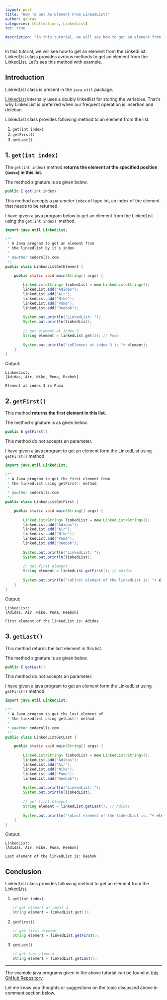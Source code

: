 ```yaml
---
layout: post
title: "How To Get An Element From LinkedList?"
author: gaurav
categories: [Collections, LinkedList]
toc: true

description: "In this tutorial, we will see how to get an element from the LinkedList. LinkedList class provides  avrious methods to get an element from the LinkedList. Let's see this method with example."
---
```


In this tutorial, we will see how to get an element from the LinkedList. LinkedList class provides  avrious methods to get an element from the LinkedList. Let's see this method with example.

## Introduction

LinkedList class is present in the `java.util` package.

[LinkedList](https:/coderolls.com/linkedlist-in-java/) internally uses a doubly linkedlist for storing the variables. That's why LinkedList is preferred when our frequent operation is insertion and deletion.

LinkedList class provides following method to an element from the list.

1. `get(int index)`
2. `getFirst()`
3. `getLast()`

## 1. `get(int index)`

The `get(int index)` method **returns the element at the specified position (`index`) in this list.**

The method signature is as given below.

```java
public E get(int index)
```

This method accepts a parameter `index` of type int, an index of the element that needs to be returned.

I have given a java program below to get an element from the LinkedList using the `get(int index) `method.

```java
import java.util.LinkedList;

/**
 * A Java program to get an element from
 * the linkedlist by it's index.
 * 
 * @author coderolls.com
 */
public class LinkedListGetElement {

	public static void main(String[] args) {
		
		LinkedList<String> linkedList = new LinkedList<String>();
		linkedList.add("Adidas");
		linkedList.add("Air");
		linkedList.add("Nike");
		linkedList.add("Puma");
		linkedList.add("Reebok");
		
		System.out.println("LinkedList: ");
		System.out.println(linkedList);
		
		// get element at index 3
		String element = linkedList.get(3); // Puma
		
		System.out.println("\nElement at index 3 is "+ element);
	}
}
```

Output:

```
LinkedList: 
[Adidas, Air, Nike, Puma, Reebok]

Element at index 3 is Puma
```



## 2. `getFirst()`

This method **returns the first element in this list.**

The method signature is as given below.

```java
public E getFirst()
```

This method do not accepts an parameter.

I have given a java program to get an element form the LinkedList using `getFirst()` method.

```java
import java.util.LinkedList;

/**
 * A Java program to get the first element from
 * the linkedlist using getFirst() method.
 * 
 * @author coderolls.com
 */
public class LinkedListGetFirst {

	public static void main(String[] args) {
		
		LinkedList<String> linkedList = new LinkedList<String>();
		linkedList.add("Adidas");
		linkedList.add("Air");
		linkedList.add("Nike");
		linkedList.add("Puma");
		linkedList.add("Reebok");
		
		System.out.println("LinkedList: ");
		System.out.println(linkedList);
		
		// get first element
		String element = linkedList.getFirst(); // Adidas
		
		System.out.println("\nFirst element of the linkedList is: "+ element);
	}
}
```

Output:

```
LinkedList: 
[Adidas, Air, Nike, Puma, Reebok]

First element of the linkedList is: Adidas
```



## 3. `getLast()`

This method returns the last element in this list.

The method signature is as given below.

```java
public E getLast()
```

This method do not accepts an parameter.

I have given a java program to get an element form the LinkedList using `getFirst()` method.

```java
import java.util.LinkedList;

/**
 * A Java program to get the last element of
 * the linkedlist using getLast() method.
 * 
 * @author coderolls.com
 */
public class LinkedListGetLast {

	public static void main(String[] args) {
		
		LinkedList<String> linkedList = new LinkedList<String>();
		linkedList.add("Adidas");
		linkedList.add("Air");
		linkedList.add("Nike");
		linkedList.add("Puma");
		linkedList.add("Reebok");
		
		System.out.println("LinkedList: ");
		System.out.println(linkedList);
		
		// get first element
		String element = linkedList.getLast(); // Adidas
		
		System.out.println("\nLast element of the linkedList is: "+ element);
	}
}
```

Output:

```
LinkedList: 
[Adidas, Air, Nike, Puma, Reebok]

Last element of the linkedList is: Reebok
```

## Conclusion

LinkedList class provides following method to get an element from the LinkedList.

1. `get(int index)`

   ```java
   // get element at index 3
   String element = linkedList.get(3);
   ```

2. `getFirst()`

   ```java
   // get first element
   String element = linkedList.getFirst();
   ```

3. `getLast()`

   ```java
   // get last element
   String element = linkedList.getLast();
   ```

---

The example java programs given in the above tutorial can be found at [this GitHub Repository](https://github.com/coderolls/blogpost-coding-examples/tree/main/collections/LinkedList/get-an-element-from-linkedlist).

Let me know you thoughts or suggestions on the topic discussed above in comment section below.
